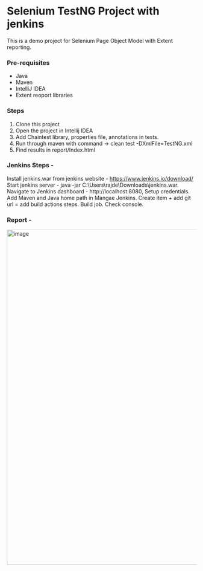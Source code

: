 # Selenium TestNG Project with jenkins

This is a demo project for Selenium Page Object Model with Extent reporting.

### Pre-requisites
* Java
* Maven
* IntelliJ IDEA
* Extent reoport libraries

### Steps
1. Clone this project
2. Open the project in Intellij IDEA
3. Add Chaintest library, properties file, annotations in tests.
4. Run through maven with command -> clean test -DXmlFile=TestNG.xml
5. Find results in report/Index.html

### Jenkins Steps -
Install jenkins.war from jenkins website - https://www.jenkins.io/download/
Start jenkins server - java -jar C:\Users\rajde\Downloads\jenkins.war.
Navigate to Jenkins dashboard - http://localhost:8080, Setup credentials.
Add Maven and Java home path in Mangae Jenkins.
Create item + add git url = add build actions steps.
Build job.
Check console.

### Report -

<img width="1898" height="887" alt="image" src="https://github.com/user-attachments/assets/03d6474b-16ac-46eb-8541-dd824cf35185" />
